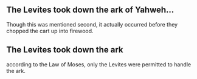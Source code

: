## The Levites took down the ark of Yahweh... ##

Though this was mentioned second, it actually occurred before they chopped the cart up into firewood.

## The Levites took down the ark ##

according to the Law of Moses, only the Levites were permitted to handle the ark.